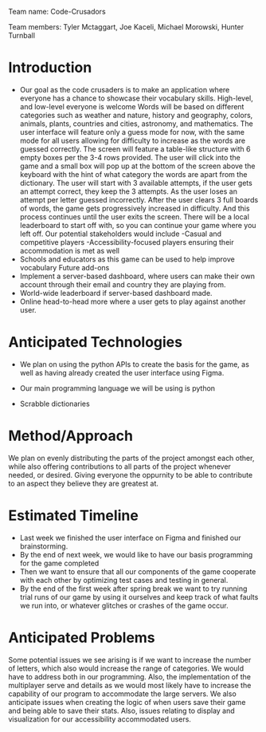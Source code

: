 Team name: Code-Crusadors

Team members: Tyler Mctaggart, Joe Kaceli, Michael Morowski, Hunter Turnball

# Introduction

-	Our goal as the code crusaders is to make an application where everyone has a chance to showcase their vocabulary skills.
	High-level, and low-level everyone is welcome
Words will be based on different categories such as weather and nature, history and geography, colors, animals, plants, countries and cities, astronomy, and mathematics. The user interface will feature only a guess mode for now, with the same mode for all users allowing for difficulty to increase as the words are guessed correctly. The screen will feature a table-like structure with 6 empty boxes per the 3-4 rows provided. The user will click into the game and a small box will pop up at the bottom of the screen above the keyboard with the hint of what category the words are apart from the dictionary. The user will start with 3 available attempts, if the user gets an attempt correct, they keep the 3 attempts. As the user loses an attempt per letter guessed incorrectly. After the user clears 3 full boards of words, the game gets progressively increased in difficulty. And this process continues until the user exits the screen. There will be a local leaderboard to start off with, so you can continue your game where you left off.  Our potential stakeholders would include
-Casual and competitive players
-Accessibility-focused players ensuring their accommodation is met as well
- Schools and educators as this game can be used to help improve vocabulary
Future add-ons
-	Implement a server-based dashboard, where users can make their own account through their email and country they are playing from. 
-	World-wide leaderboard if server-based dashboard made.
-	Online head-to-head more where a user gets to play against another user. 


# Anticipated Technologies

-	We plan on using the python APIs to create the basis for the game, as well as having already created the user interface using Figma. 
-	Our main programming language we will be using is python

-	Scrabble dictionaries


# Method/Approach

We plan on evenly distributing the parts of the project amongst each other, while also offering contributions to all parts of the project whenever needed, or desired. Giving everyone the oppurnity to be able to contribute to an aspect they believe they are greatest at. 

# Estimated Timeline

-	Last week we finished the user interface on Figma and finished our brainstorming. 
-	By the end of next week, we would like to have our basis programming for the game completed
-	Then we want to ensure that all our components of the game cooperate with each other by optimizing test cases and testing in general.
-	By the end of the first week after spring break we want to try running trial runs of our game by using it ourselves and keep track of what faults we run into, or whatever glitches or crashes of the game occur. 


# Anticipated Problems
Some potential issues we see arising is if we want to increase the number of letters, which also would increase the range of categories. We would have to address both in our programming. Also, the implementation of the multiplayer serve and details as we would most likely have to increase the capability of our program to accommodate the large servers. We also anticipate issues when creating the logic of when users save their game and being able to save their stats. Also, issues relating to display and visualization for our accessibility accommodated users. 
